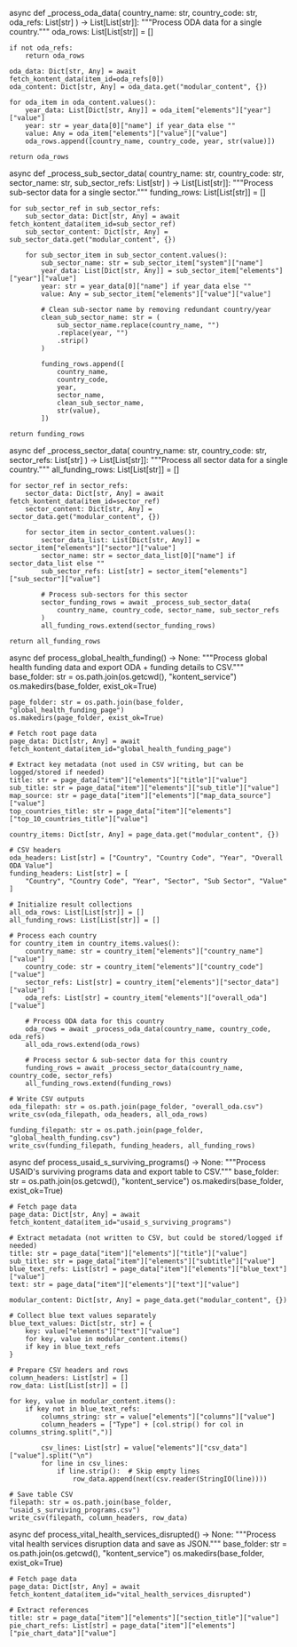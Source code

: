 async def _process_oda_data(
    country_name: str, 
    country_code: str, 
    oda_refs: List[str]
) -> List[List[str]]:
    """Process ODA data for a single country."""
    oda_rows: List[List[str]] = []
    
    if not oda_refs:
        return oda_rows
        
    oda_data: Dict[str, Any] = await fetch_kontent_data(item_id=oda_refs[0])
    oda_content: Dict[str, Any] = oda_data.get("modular_content", {})

    for oda_item in oda_content.values():
        year_data: List[Dict[str, Any]] = oda_item["elements"]["year"]["value"]
        year: str = year_data[0]["name"] if year_data else ""
        value: Any = oda_item["elements"]["value"]["value"]
        oda_rows.append([country_name, country_code, year, str(value)])
    
    return oda_rows


async def _process_sub_sector_data(
    country_name: str,
    country_code: str, 
    sector_name: str,
    sub_sector_refs: List[str]
) -> List[List[str]]:
    """Process sub-sector data for a single sector."""
    funding_rows: List[List[str]] = []
    
    for sub_sector_ref in sub_sector_refs:
        sub_sector_data: Dict[str, Any] = await fetch_kontent_data(item_id=sub_sector_ref)
        sub_sector_content: Dict[str, Any] = sub_sector_data.get("modular_content", {})

        for sub_sector_item in sub_sector_content.values():
            sub_sector_name: str = sub_sector_item["system"]["name"]
            year_data: List[Dict[str, Any]] = sub_sector_item["elements"]["year"]["value"]
            year: str = year_data[0]["name"] if year_data else ""
            value: Any = sub_sector_item["elements"]["value"]["value"]

            # Clean sub-sector name by removing redundant country/year
            clean_sub_sector_name: str = (
                sub_sector_name.replace(country_name, "")
                .replace(year, "")
                .strip()
            )

            funding_rows.append([
                country_name,
                country_code,
                year,
                sector_name,
                clean_sub_sector_name,
                str(value),
            ])
    
    return funding_rows


async def _process_sector_data(
    country_name: str,
    country_code: str,
    sector_refs: List[str]
) -> List[List[str]]:
    """Process all sector data for a single country."""
    all_funding_rows: List[List[str]] = []
    
    for sector_ref in sector_refs:
        sector_data: Dict[str, Any] = await fetch_kontent_data(item_id=sector_ref)
        sector_content: Dict[str, Any] = sector_data.get("modular_content", {})

        for sector_item in sector_content.values():
            sector_data_list: List[Dict[str, Any]] = sector_item["elements"]["sector"]["value"]
            sector_name: str = sector_data_list[0]["name"] if sector_data_list else ""
            sub_sector_refs: List[str] = sector_item["elements"]["sub_sector"]["value"]

            # Process sub-sectors for this sector
            sector_funding_rows = await _process_sub_sector_data(
                country_name, country_code, sector_name, sub_sector_refs
            )
            all_funding_rows.extend(sector_funding_rows)
    
    return all_funding_rows


async def process_global_health_funding() -> None:
    """Process global health funding data and export ODA + funding details to CSV."""
    base_folder: str = os.path.join(os.getcwd(), "kontent_service")
    os.makedirs(base_folder, exist_ok=True)

    page_folder: str = os.path.join(base_folder, "global_health_funding_page")
    os.makedirs(page_folder, exist_ok=True)

    # Fetch root page data
    page_data: Dict[str, Any] = await fetch_kontent_data(item_id="global_health_funding_page")

    # Extract key metadata (not used in CSV writing, but can be logged/stored if needed)
    title: str = page_data["item"]["elements"]["title"]["value"]
    sub_title: str = page_data["item"]["elements"]["sub_title"]["value"]
    map_source: str = page_data["item"]["elements"]["map_data_source"]["value"]
    top_countries_title: str = page_data["item"]["elements"]["top_10_countries_title"]["value"]

    country_items: Dict[str, Any] = page_data.get("modular_content", {})

    # CSV headers
    oda_headers: List[str] = ["Country", "Country Code", "Year", "Overall ODA Value"]
    funding_headers: List[str] = [
        "Country", "Country Code", "Year", "Sector", "Sub Sector", "Value"
    ]

    # Initialize result collections
    all_oda_rows: List[List[str]] = []
    all_funding_rows: List[List[str]] = []

    # Process each country
    for country_item in country_items.values():
        country_name: str = country_item["elements"]["country_name"]["value"]
        country_code: str = country_item["elements"]["country_code"]["value"]
        sector_refs: List[str] = country_item["elements"]["sector_data"]["value"]
        oda_refs: List[str] = country_item["elements"]["overall_oda"]["value"]

        # Process ODA data for this country
        oda_rows = await _process_oda_data(country_name, country_code, oda_refs)
        all_oda_rows.extend(oda_rows)

        # Process sector & sub-sector data for this country
        funding_rows = await _process_sector_data(country_name, country_code, sector_refs)
        all_funding_rows.extend(funding_rows)

    # Write CSV outputs
    oda_filepath: str = os.path.join(page_folder, "overall_oda.csv")
    write_csv(oda_filepath, oda_headers, all_oda_rows)

    funding_filepath: str = os.path.join(page_folder, "global_health_funding.csv")
    write_csv(funding_filepath, funding_headers, all_funding_rows)


async def process_usaid_s_surviving_programs() -> None:
    """Process USAID's surviving programs data and export table to CSV."""
    base_folder: str = os.path.join(os.getcwd(), "kontent_service")
    os.makedirs(base_folder, exist_ok=True)

    # Fetch page data
    page_data: Dict[str, Any] = await fetch_kontent_data(item_id="usaid_s_surviving_programs")

    # Extract metadata (not written to CSV, but could be stored/logged if needed)
    title: str = page_data["item"]["elements"]["title"]["value"]
    sub_title: str = page_data["item"]["elements"]["subtitle"]["value"]
    blue_text_refs: List[str] = page_data["item"]["elements"]["blue_text"]["value"]
    text: str = page_data["item"]["elements"]["text"]["value"]

    modular_content: Dict[str, Any] = page_data.get("modular_content", {})

    # Collect blue text values separately
    blue_text_values: Dict[str, str] = {
        key: value["elements"]["text"]["value"]
        for key, value in modular_content.items()
        if key in blue_text_refs
    }

    # Prepare CSV headers and rows
    column_headers: List[str] = []
    row_data: List[List[str]] = []

    for key, value in modular_content.items():
        if key not in blue_text_refs:
            columns_string: str = value["elements"]["columns"]["value"]
            column_headers = ["Type"] + [col.strip() for col in columns_string.split(",")]

            csv_lines: List[str] = value["elements"]["csv_data"]["value"].split("\n")
            for line in csv_lines:
                if line.strip():  # Skip empty lines
                    row_data.append(next(csv.reader(StringIO(line))))

    # Save table CSV
    filepath: str = os.path.join(base_folder, "usaid_s_surviving_programs.csv")
    write_csv(filepath, column_headers, row_data)


async def process_vital_health_services_disrupted() -> None:
    """Process vital health services disruption data and save as JSON."""
    base_folder: str = os.path.join(os.getcwd(), "kontent_service")
    os.makedirs(base_folder, exist_ok=True)

    # Fetch page data
    page_data: Dict[str, Any] = await fetch_kontent_data(item_id="vital_health_services_disrupted")

    # Extract references
    title: str = page_data["item"]["elements"]["section_title"]["value"]
    pie_chart_refs: List[str] = page_data["item"]["elements"]["pie_chart_data"]["value"]
